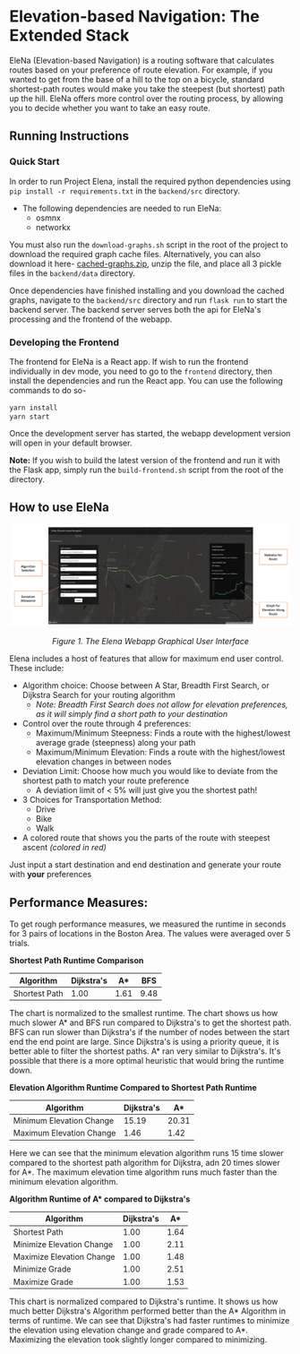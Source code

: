 
# Elevation-based Navigation: The Extended Stack
EleNa (Elevation-based Navigation) is a routing software that calculates routes based on your preference of route elevation. For example, if you wanted to get from the base of a hill to the top on a bicycle, standard shortest-path routes would make you take the steepest (but shortest) path up the hill. EleNa offers more control over the routing process, by allowing you to decide whether you want to take an easy route.

## Running Instructions
### Quick Start
In order to run Project Elena, install the required python dependencies using `pip install -r requirements.txt` in the `backend/src` directory.
- The following dependencies are needed to run EleNa:
	- osmnx
	- networkx

You must also run the `download-graphs.sh` script in the root of the project to download the required graph cache files. Alternatively, you can also download it here- [cached-graphs.zip](https://www.dropbox.com/s/fgxt8y9eegkyqs7/cached_graphs.zip?dl=0), unzip the file, and place all 3 pickle files in the `backend/data` directory.

Once dependencies have finished installing and you download the cached graphs, navigate to the `backend/src` directory and run `flask run` to start the backend server. The backend server serves both the api for EleNa's processing and the frontend of the webapp.

### Developing the Frontend
The frontend for EleNa is a React app. If wish to run the frontend individually in dev mode, you need to go to the `frontend` directory, then install the dependencies and run the React app. You can use the following commands to do so-
```
yarn install
yarn start
```
Once the development server has started, the webapp development version will open in your default browser.

**Note:** If you wish to build the latest version of the frontend and run it with the Flask app, simply run the `build-frontend.sh` script from the root of the directory.



## How to use EleNa
  
![Screenshot of Elena System](images/elena-screenshot.png)


<p align="center"> <i>Figure 1. The Elena Webapp Graphical User Interface</i></p>

Elena includes a host of features that allow for maximum end user control. These include:
- Algorithm choice: Choose between A Star, Breadth First Search, or Dijkstra Search for your routing algorithm
	- _Note: Breadth First Search does not allow for elevation preferences, as it will simply find a short path to your destination_
- Control over the route through 4 preferences:
	- Maximum/Minimum Steepness: Finds a route with the highest/lowest average grade (steepness) along your path
	- Maximum/Minimum Elevation: Finds a route with the highest/lowest elevation changes in between nodes
- Deviation Limit: Choose how much you would like to deviate from the shortest path to match your route preference
	- A deviation limit of < 5% will just give you the shortest path!
- 3 Choices for Transportation Method:
	- Drive
	- Bike
	- Walk
- A colored route that shows you the parts of the route with steepest ascent _(colored in red)_

Just input a start destination and end destination and generate your route with <b>your</b> preferences


## Performance Measures:

To get rough performance measures, we measured the runtime in seconds for 3 pairs of locations in the Boston Area. 
The values were averaged over 5 trials.

****Shortest Path Runtime Comparison****

| Algorithm     | Dijkstra's    | A*    |     BFS       |
| ------------- | ------------- | ------------- | ------------- |
| Shortest Path  | 1.00  | 1.61  | 9.48  |

The chart is normalized to the smallest runtime. The chart shows us how much slower A* and BFS run compared
to Dijkstra's to get the shortest path. BFS can run slower than Dijkstra's if the number of nodes between
the start end the end point are large. Since Dijkstra's is using a priority queue, it is better able to filter
the shortest paths. A* ran very similar to Dijkstra's. It's possible that there is a more optimal heuristic that would
bring the runtime down.

****Elevation Algorithm Runtime Compared to Shortest Path Runtime****

| Algorithm     | Dijkstra's    | A*    |
| ------------- | ------------- | ------------- |
| Minimum Elevation Change  | 15.19  | 20.31  |
| Maximum Elevation Change  | 1.46  | 1.42  |

Here we can see that the minimum elevation algorithm runs 15 time slower compared to the shortest path algorithm
for Dijkstra, adn 20 times slower for A*. The maximum elevation time algorithm runs much faster than the minimum 
elevation algorithm. 


****Algorithm Runtime of A\* compared to Dijkstra's****

| Algorithm     | Dijkstra's    | A*    |
| ------------- | ------------- | ------------- |
| Shortest Path  |  1.00 | 1.64  |
| Minimize Elevation Change  | 1.00  | 2.11  |
| Maximize Elevation Change  | 1.00  | 1.48  |
| Minimize Grade  | 1.00  | 2.51  |
| Maximize Grade  | 1.00  | 1.53  |

This chart is normalized compared to Dijkstra's runtime.
It shows us how much better Dijkstra's Algorithm performed better than the A* Algorithm in terms of runtime. 
We can see that Dijkstra's had faster runtimes to minimize the elevation using elevation change and grade 
compared to A*. Maximizing the elevation took slightly longer compared to minimizing. 
